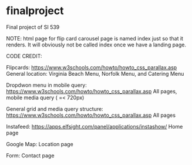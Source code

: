 # finalproject
Final project of SI 539

NOTE: html page for flip card carousel page is named index just so that it renders. It will obviously not be called index once we have a landing page.


CODE CREDIT:

Flipcards: https://www.w3schools.com/howto/howto_css_parallax.asp
General location: Virginia Beach Menu, Norfolk Menu, and Catering Menu

Dropdwon menu in mobile query: https://www.w3schools.com/howto/howto_css_parallax.asp
All pages, mobile media query ( =< 720px)

General grid and media query structure: https://www.w3schools.com/howto/howto_css_parallax.asp
All pages

Instafeed: https://apps.elfsight.com/panel/applications/instashow/
Home page

Google Map:
Location page

Form:
Contact page
